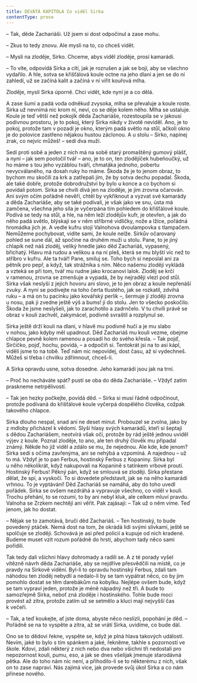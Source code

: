 ```yaml
---
title: DEVÁTÁ KAPITOLA Co viděl Sirka
contentType: prose
---
```


<section>

– Tak, děde Zachariáši. Už jsem si dost odpočinul a zase mohu.

– Zkus to tedy znovu. Ale mysli na to, co chceš vidět.

– Mysli na zloděje, Sirko. Chceme, abys viděl zloděje, prosí kamarádi.

– To víte, odpovídá Sirka a cítí, jak je rozrušen a jak se bojí, aby se všechno vydařilo. A hle, sotva se křišťálová koule octne na jeho dlani a jen se do ní zahledí, už se začíná kalit a začíná v ní vířit kouřová mlha.

Zloděje, myslí Sirka úporně. Chci vidět, kde nyní je a co dělá.

A zase šumí a padá voda odněkud zvysoka, mlha se převaluje a koule roste. Sirka už nevnímá nic krom ní, neví, co se děje kolem něho. Mlha se ustaluje. Koule je teď větší než pokojík děda Zacha­riáše, rozestoupila se v jakousi podivnou prostoru, je to pokoj, který Sirka nikdy v životě neviděl. Ano, je to pokoj, protože tam v pozadí je okno, kterým padá světlo na stůl, ačkoli okno je do polovice zastřeno nějakou hustou záclonou. A u stolu – Sirko, napínej zrak, co nejvíc můžeš! – sedí dva muži.

Sedí proti sobě a jeden z nich má na sobě starý promaštěný gumový plášť, a nyní – jak sem pootočil tvář – ano, je to on, ten zlodějíček hubeňoučký, už ho máme s tou jeho vyzáblou tváří, chmatáka jednoho, pobertu nevycválaného, na dosah ruky ho máme. Škoda že je to jenom obraz, to bychom mu skočili za krk a zatřepali jím, že by sotva dechu popadal. Škoda, ale také dobře, protože dobrodružství by bylo u konce a co bychom si povídali potom. Sirka se chvíli dívá jen na zloděje, je jím zrovna očarován. Ani svým očím pořádně nevěří, chtěl by vykřiknout a vyzvat své kamarády a děda Zachariáše, aby se také podívali, je však jako ve snu, ústa má zamčena, všechna jeho síla je vyčerpána tím pohledem do křišťálové koule. Podívá se tedy na stůl, a hle, na něm leží zlodějův kufr, je otevřen, a jak do něho padá světlo, blýskají se v něm stříbrné vidličky, nože a lžíce, pořádná hromádka jich je. A vedle kufru stojí Valnohova dvoulampovka s tlampačem. Nemůžeme pochybovat, vidíte sami, že koule nelže. Sirkův očarovaný pohled se sune dál, až spočine na druhém muži u stolu. Pane, to je jiný chlapík než náš zloděj, veliký hnedle jako děd Zachariáš, vypasený, břichatý. Hlavu má rudou a velikou a na ní pleš, která se mu blyští víc než to stříbro v kufru. Ale ta tvář! Pane, smiluj se. Toho bych si neposlal ani za pětník pro pepř, a když, tak strážníka s ním. Něco našemu zloději vykládá a vzteká se při tom, tvář mu rudne jako krocanovi lalok. Zloděj se krčí v ramenou, zrovna se zmenšuje a vypadá, že by nejraději vlezl pod stůl. Sirka však neslyší z jejich hovoru ani slovo, je to jen obraz a koule nepřenáší zvuky. A nyní se podívejte na toho čerta tlustého, jak se rozkatil, zdvihá ruku – a má on tu pacinku jako kovářský perlík –, šermuje jí zloději zrovna u nosu, pak ji zvedne ještě výš a bums! jí do stolu. Jen to všecko poskočilo. Škoda že jsme neslyšeli, jak to zarachotilo a zadrnčelo. V tu chvíli právě se obraz v kouli zachvěl, zakymácel, podivně svraštil a rozplynul se.

Sirka ještě drží kouli na dlani, v hlavě mu podivně hučí a je mu slabo v nohou, jako kdyby měl upadnout. Děd Zachariáš mu kouli vezme, obejme chlapce pevně kolem ramenou a posadí ho do svého křesla. – Tak pojď, Sirčičko, pojď, hochu, povídá, – a odpočiň si. Tentokrát jsi na to asi kápl, viděli jsme to na tobě. Teď nám nic nepovídej, dost času, až si vydechneš. Můžeš si třeba i chvilku zdřímnout, chceš-li.

A Sirka opravdu usne, sotva dosedne. Jeho kamarádi jsou jak na trní.

– Proč ho necháváte spát? pustí se oba do děda Zachariáše. – Vždyť zatím praskneme netrpělivostí.

– Tak jen hezky počkejte, povídá děd. – Sirka si musí řádně odpočinout, protože podívaná do křišťálové koule vyčerpá dospělého člověka, cožpak takového chlapce.

Sirka dlouho nespal, snad ani ne deset minut. Probouzel se zvolna, jako by z mdloby přicházel k vědomí. Slyší hlasy svých kamarádů, kteří si šeptají s dědou Zachariášem, neotvírá však oči, protože by rád ještě jednou uviděl výjev z koule. Poznal zloděje, to ano, ale ten druhý člověk mu připadal známý. Někde ho již viděl a zdálo se mu, že nejednou. Ale kde, kde jenom? Sirka sedí s očima zavřenýma, ani se nehýbá a vzpomíná. A najednou – už to má. Vždyť je to pan Ferbus, hostinský Ferbus z Kopaniny. Sirka byl u něho několikrát, když nakupovali na Kopanině s tatínkem vrbové proutí. Hostinský Ferbus! Pěkný pán, když se smlouvá se zloději. Sirka přestane dělat, že spí, a vyskočí. To si dovedete představit, jak se na něho kamarádi vrhnou. To je vyptávání! Děd Zachariáš se namáhá, aby do toho uvedl pořádek. Sirka se ovšem nezdráhá a vypravuje všechno, co viděl v kouli. Trochu přehání, to se rozumí, to by ani nebyl kluk, ale celkem mluví pravdu. Valnoha se Zrzkem nechtějí ani věřit. Pak zajásají: – Tak už o něm víme. Teď jenom, jak ho dostat.

– Nějak se to zamotává, bručí děd Zachariáš. – Ten hostinský, to bude povedený ptáček. Nemá dost na tom, že okrádá lidi svými slivkami, ještě se spolčuje se zloději. Schovává je asi před policií a kupuje od nich kradené. Budeme muset vzít rozum pořádně do hrsti, abychom tady něco sami pořídili.

Tak tedy dali všichni hlavy dohromady a radili se. A z té porady vyšel vítězně návrh děda Zachariáše, aby se nejdříve přesvědčili na místě, co je pravdy na Sirkově vidění. Byl-li to opravdu hostinský Ferbus, zdali tam náhodou ten zloděj nebydlí a nedalo-li by se tam vypátrat něco, co by jim pomohlo dostat se těm darebákům na kobylku. Nejlépe ovšem bude, když se tam vypraví jeden, protože je méně nápadný než tři. A bude to samozřejmě Sirka, neboť zná zloděje i hostinského. Tohle bude moci provést až zítra, protože zatím už se setmělo a kluci mají nejvyšší čas k večeři.

– Tak, a teď koukejte, ať jste doma, abyste něco neslízli, popohání je děd. – Pořádně se na to vyspěte a zítra, až se vrátí Sirka, uvidíme, co bude dál.

Ono se to dědovi řekne, vyspěte se, když je plná hlava takových událostí. Nevím, jaké to bylo s tím spánkem a jaké, řekněme, takhle s pozorností ve škole. Kdoví, zdali některý z nich nebo dva nebo všichni tři nedostali pro nepozornost kouli, pumu, eso, a jak se dnes všelijak jmenuje starodávná pětka. Ale do toho nám nic není, a přihodilo-li se to některému z nich, však on to zase napraví. Nás zajímá více, jak provede svůj úkol Sirka a co nám přinese nového.

</section>
